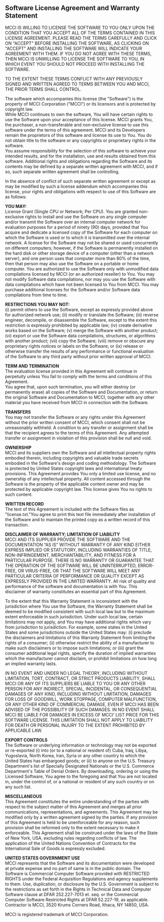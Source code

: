 ## Software License Agreement and Warranty Statement

MCCI IS WILLING TO LICENSE THE SOFTWARE TO YOU ONLY UPON THE CONDITION THAT YOU 
ACCEPT ALL OF THE TERMS CONTAINED IN THIS LICENSE AGREEMENT.  PLEASE READ THE 
TERMS CAREFULLY AND CLICK ON "ACCEPT" BEFORE INSTALLING THE SOFTWARE, AS 
CLICKING ON "ACCEPT" AND INSTALLING THE SOFTWARE WILL INDICATE YOUR AGREEMENT 
WITH THEM.  IF YOU DO NOT AGREE WITH THESE TERMS, THEN MCCI IS UNWILLING TO 
LICENSE THE SOFTWARE TO YOU, IN WHICH EVENT YOU SHOULD NOT PROCEED WITH 
INSTALLING THE SOFTWARE.

TO THE EXTENT THESE TERMS CONFLICT WITH ANY PREVIOUSLY SIGNED AND WRITTEN 
AGREED TO TERMS BETWEEN YOU AND MCCI, THE PRIOR TERMS SHALL CONTROL.

The software which accompanies this license (the "Software") is the property of 
MCCI Corporation ("MCCI") or its licensors and is protected by copyright law.  
While MCCI continues to own the software, You will have certain rights to use 
the Software upon your acceptance of this license.  MCCI grants You, the 
purchaser, a non-transferable and non-exclusive license to use this software 
under the terms of this agreement.  MCCI and its Developers remain the 
proprietors of this software and license its use to You.  You do not obtain 
title to the software or any copyrights or proprietary rights in the software.  
You assume responsibility for the selection of this software to achieve your 
intended results, and for the installation, use and results obtained from this 
software.  Additional rights and obligations regarding the Software and its 
contents may be defined by a separate written agreement with MCCI, and if so, 
such separate written agreement shall be controlling.

In the absence of conflict of such separate written agreement or except as may 
be modified by such a license addendum which accompanies this license, your 
rights and obligations with respect to use of this Software are as follows:

**YOU MAY:**  
License Grant (Single CPU or Network; Per CPU).  You are granted non-exclusive 
rights to install and use the Software on any single computer and/or transmit 
the Software over an internal computer network for evaluation purposes for a 
period of ninety (90) days, provided that You acquire and dedicate a licensed 
copy of the Software for each computer on which the Software is used or to 
which it is transmitted over the internal network.  A license for the Software 
may not be shared or used concurrently on different computers; however, if the 
Software is permanently installed on the hard disk or other storage device of a 
computer (other than a network server), and one person uses that computer more 
than 80% of the time, then that person may also use the Software on a portable 
or home computer.  You are authorized to use the Software only with unmodified 
data compilations licensed by MCCI (or an authorized reseller) to You.  You may 
not modify Software data compilations, nor may you use the Software with data 
compilations which have not been licensed to You from MCCI.  You may purchase 
additional licenses for the Software and/or Software data compilations from 
time to time. 

**RESTRICTIONS  YOU MAY NOT:**  
(i) permit others to use the Software, except as expressly provided above for 
authorized network use; (ii) modify or translate the Software;  (iii) reverse 
engineer, decompile, or disassemble the Software, except to the extent this 
restriction is expressly prohibited by applicable law; (iv) create derivative 
works based on the Software; (v) merge the Software with another product; (vi) 
export or use the Software data compilations, structures, or algorithms with 
another product; (vii) copy the Software; (viii) remove or obscure any 
proprietary rights notices or labels on the Software; or (ix) release or 
otherwise transfer the results of any performance or functional evaluation of 
the Software to any third party without prior written approval of MCCI.

**TERM AND TERMINATION**  
The evaluation license provided in this Agreement will continue in perpetuity 
unless You fail to comply with the terms and conditions of this Agreement.  
You agree that, upon such termination, you will either destroy (or permanently 
erase) all copies of the Software and Documentation, or return the original 
Software and Documentation to MCCI, together with any other material you have 
received from MCCI in connection with the Software.

**TRANSFERS**  
You may not transfer the Software or any rights under this Agreement without 
the prior written consent of MCCI, which consent shall not be unreasonably 
withheld.  A condition to any transfer or assignment shall be that the 
recipient agrees to the terms of this Agreement.  Any attempted transfer or 
assignment in violation of this provision shall be null and void.

**OWNERSHIP**  
MCCI and its suppliers own the Software and all intellectual property rights 
embodied therein, including copyrights and valuable trade secrets embodied in 
the Software's design and coding methodology.  The Software is protected by 
United States copyright laws and international treaty provisions.  This 
Agreement provides You only a limited use license, and no ownership of any 
intellectual property. All content accessed through the Software is the 
property of the applicable content owner and may be protected by applicable 
copyright law. This license gives You no rights to such content.

**WRITTEN RECORD**  
The text of this Agreement is included with the Software files as 
"license.txt."You agree to print this text file immediately after 
installation of the Software and to maintain the printed copy as a written 
record of this transaction.

**DISCLAIMER OF WARRANTY; LIMITATION OF LIABILITY**  
MCCI AND ITS SUPPLIER PROVIDE THE SOFTWARE AND THE DOCUMENTATION “AS IS” 
WITHOUT WARRANTY OF ANY KIND EITHER EXPRESS IMPLIED OR STATUTORY, INCLUDING 
WARRANTIES OF TITLE, NON-INFRINGEMENT, MERCHANTABILITY, AND FITNESS FOR A 
PARTICULAR PURPOSE.  THERE IS NO WARRANTY OR GUARANTEE THAT THE OPERATION OF 
THE SOFTWARE WILL BE UNINTERRUPTED, ERROR-FREE, OR VIRUS-FREE, OR THAT THE 
SOFTWARE WILL MEET ANY PARTICULAR CRITERIA OF PERFORMANCE OR QUALITY EXCEPT AS 
EXPRESSLY PROVIDED IN THE LIMITED WARRANTY.  All risk of quality and 
performance of the software and documentation is with You.   This disclaimer 
of warranty constitutes an essential part of this Agreement.

To the extent that this Warranty Statement is inconsistent with the 
jurisdiction where You use the Software, the Warranty Statement shall be deemed 
to be modified consistent with such local law but to the maximum extent 
enforceable in such jurisdiction.  Under such local law, certain limitations 
may not apply, and You may have additional rights which vary from jurisdiction 
to jurisdiction.  For example, some states in the United States and some 
jurisdictions outside the United States may: (i) preclude the disclaimers 
and limitations of this Warranty Statement from limiting the rights of a 
consumer; (ii) otherwise restrict the ability of a manufacturer to make such 
disclaimers or to impose such limitations; or (iii) grant the consumer 
additional legal rights, specify the duration of implied warranties which the 
manufacturer cannot disclaim, or prohibit limitations on how long an implied 
warranty lasts.

IN NO EVENT AND UNDER NO LEGAL THEORY, INCLUDING WITHOUT LIMITATION, TORT, 
CONTRACT, OR STRICT PRODUCTS LIABILITY, SHALL MCCI OR ANY OF ITS SUPPLIERS BE 
LIABLE TO YOU OR ANY OTHER PERSON FOR ANY INDIRECT, SPECIAL, INCIDENTAL, OR 
CONSEQUENTIAL DAMAGES OF ANY KIND, INCLUDING WITHOUT LIMITATION, DAMAGES FOR 
LOSS OF GOODWILL, WORK STOPPAGE, COMPUTER MALFUNCTION, OR ANY OTHER KIND OF 
COMMERCIAL DAMAGE, EVEN IF MCCI HAS BEEN ADVISED OF THE POSSIBILITY OF SUCH 
DAMAGES.  IN NO EVENT SHALL MCCI BE LIABLE FOR DAMAGES IN EXCESS OF MCCI' LIST 
PRICE FOR THIS SOFTWARE LICENSE.  THIS LIMITATION SHALL NOT APPLY TO LIABILITY 
FOR DEATH OR PERSONAL INJURY TO THE EXTENT PROHIBITED BY APPLICABLE LAW.

**EXPORT CONTROLS**  
The Software or underlying information or technology may not be exported or 
re-exported (i) into (or to a national or resident of) Cuba, Iraq, Libya, 
Yugoslavia, North Korea, Iran, Syria or any other country to which the United 
States has embargoed goods; or (ii) to anyone on the U.S. Treasury Department's 
list of Specially Designated Nationals or the U.S. Commerce Department's Table 
of Denial Orders.  By downloading, ordering or using the Licensed Software, You 
agree to the foregoing and that You are not located in, under the control of, 
or a national or resident of any such country or on any such list.

**MISCELLANEOUS**  
This Agreement constitutes the entire understanding of the parties with respect 
to the subject matter of this Agreement and merges all prior communications, 
representations, and agreements.  This Agreement may be modified only by a 
written agreement signed by the parties.  If any provision of this Agreement is 
held to be unenforceable for any reason, such provision shall be reformed only 
to the extent necessary to make it enforceable.  This Agreement shall be 
construed under the laws of the State of New York, USA, excluding rules 
regarding conflicts of law.  The application of the United Nations Convention 
of Contracts for the International Sale of Goods is expressly excluded.

**UNITED STATES GOVERNMENT USE**  
MCCI represents that the Software and its documentation were developed at 
private expense and no part of same is in the public domain.  The Software is 
Commercial Computer Software provided with RESTRICTED RIGHTS under the Federal 
Acquisition Regulations and agency supplements to them.  Use, duplication, or 
disclosure by the U.S. Government is subject to the restrictions as set forth 
in the Rights in Technical Data and Computer Software clause at DFAR 
252.227-7013 et. seq. or the Commercial Computer Software Restricted Rights at 
DFAR 52.227-19, as applicable.  Contractor is MCCI, 3520 Krums Corners Road, 
Ithaca, NY  14850, USA.

MCCI is registered trademark of MCCI Corporation.
